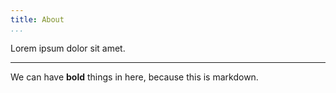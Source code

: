 ```yaml
---
title: About
...
```

Lorem ipsum dolor sit amet.

-----

We can have **bold** things in here, because this is markdown.
